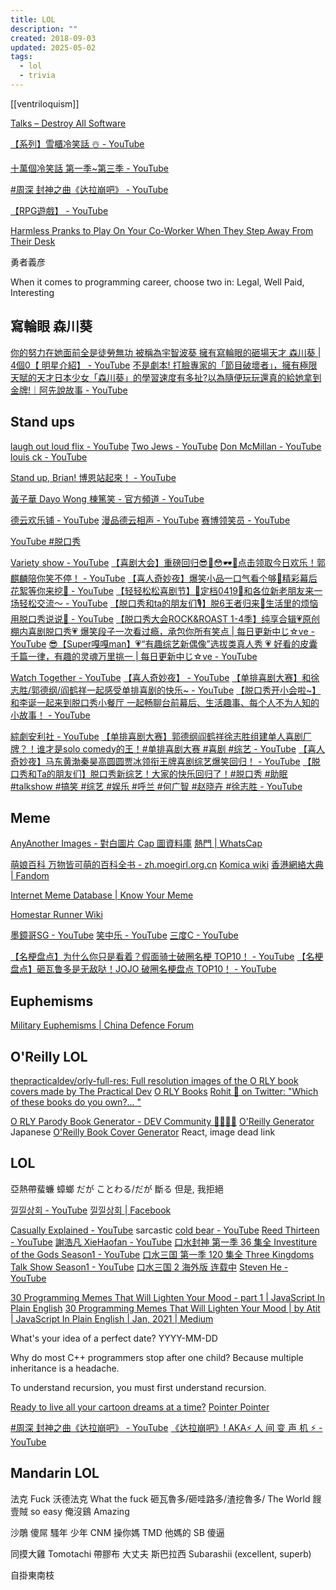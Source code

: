 ```yaml
---
title: LOL
description: ""
created: 2018-09-03
updated: 2025-05-02
tags:
  - lol
  - trivia
---
```


[[ventriloquism]]

[Talks – Destroy All Software](https://www.destroyallsoftware.com/talks)

[【系列】雪櫃冷笑話 ☃️ - YouTube](https://www.youtube.com/playlist?list=PLCLioSzos2YvXiSIFcLXICwUniJBjZhWp)

[十萬個冷笑話 第一季~第三季 - YouTube](https://www.youtube.com/playlist?list=PLi_OO5MFnSj0MU5UMCCLnIG1bqcia4HFh)

[#周深 封神之曲《达拉崩吧》 - YouTube](https://www.youtube.com/watch?v=yM5NU6NPS_o)

[【RPG遊戲】 - YouTube](https://www.youtube.com/playlist?list=PLst9zLbm4U1Sd17fqQKDzZ5wyDaXmK8Ji)

[Harmless Pranks to Play On Your Co-Worker When They Step Away From Their Desk](https://www.makeuseof.com/harmless-windows-pranks/)

勇者義彦

When it comes to programming career, choose two in: Legal, Well Paid, Interesting

## 寫輪眼 森川葵

[你的努力在她面前全是徒勞無功 被稱為宇智波葵 擁有寫輪眼的砸場天才 森川葵 | 4個0【 明星介紹】 - YouTube](https://www.youtube.com/watch?v=4F97P_c_l2E)
[不是劇本! 打臉專家的「節目破壞者」，擁有極限天賦的天才日本少女「森川葵」的學習速度有多扯?以為隨便玩玩還真的給她拿到金牌!｜阿先說故事 - YouTube](https://www.youtube.com/watch?v=RbQX0jRL8cM)

## Stand ups

[laugh out loud flix - YouTube](https://www.youtube.com/@lolflix/featured)
[Two Jews - YouTube](https://www.youtube.com/@twojewscomedy)
[Don McMillan - YouTube](https://www.youtube.com/@donmcmillancomedy)
[louis ck - YouTube](https://www.youtube.com/results?search_query=louis+ck)

[Stand up, Brian! 博恩站起來！ - YouTube](https://www.youtube.com/@StandupBrian)

[黃子華 Dayo Wong 棟篤笑 - 官方頻道 - YouTube](https://www.youtube.com/@tzewahofficial)

[德云欢乐铺 - YouTube](https://www.youtube.com/@DeYunShow)
[漫品德云相声 - YouTube](https://www.youtube.com/@Crosstalk_DeYun)
[赛博领笑员 - YouTube](https://www.youtube.com/@%E8%B5%9B%E5%8D%9A%E9%A2%86%E7%AC%91%E5%91%98)

[YouTube #脱口秀](https://www.youtube.com/hashtag/%E8%84%B1%E5%8F%A3%E7%A7%80)

[Variety show - YouTube](https://www.youtube.com/@C-HitShow/featured)
[【喜剧大会】重磅回归😎🤏😳🕶🤏点击领取今日欢乐！郭麒麟陪你笑不停！ - YouTube](https://www.youtube.com/playlist?list=PLua-L-o3nGJr3gG29eVXXHIW065_HDADb)
[【喜人奇妙夜】爆笑小品一口气看个够🤣精彩幕后花絮等你来挖🫵 - YouTube](https://www.youtube.com/playlist?list=PLua-L-o3nGJoRQZovKegvgu5di8Fbt3zb)
[【轻轻松松喜剧节】🎉定档0419🤩和各位新老朋友来一场轻松交流～ - YouTube](https://www.youtube.com/playlist?list=PLua-L-o3nGJqB--BYyLN3lERjszHNKPaV)
[【脱口秀和ta的朋友们🎙️】脱6王者归来📢生活里的烦恼用脱口秀说说🤩 - YouTube](https://www.youtube.com/playlist?list=PLua-L-o3nGJqWMPrQqimqFVkfGQRl52Sc)
[【脱口秀大会ROCK&ROAST 1-4季】纯享合辑💗原创棚内喜剧脱口秀💗 爆笑段子一次看过瘾，承包你所有笑点 | 每日更新中じ☆ve - YouTube](https://www.youtube.com/playlist?list=PLua-L-o3nGJo0xfJ6uz502wO1Tvdo25sC)
[😎【Super嘎嘎man】💗“有趣综艺新偶像”选拔类真人秀 💗 好看的皮囊千篇一律，有趣的灵魂万里挑一 | 每日更新中じ☆ve - YouTube](https://www.youtube.com/playlist?list=PLua-L-o3nGJqxphJbmu0GLSHWF8xtZaCA)

[Watch Together - YouTube](https://www.youtube.com/@video-cntalkshow/playlists)
[【喜人奇妙夜】 - YouTube](https://www.youtube.com/playlist?list=PLr9yg5FoAw_NxmHSN4gc0nKmVwOSSTB73)
[【单排喜剧大赛】和徐志胜/郭德纲/阎鹤祥一起感受单排喜剧的快乐~ - YouTube](https://www.youtube.com/playlist?list=PLr9yg5FoAw_OC7jZb8B-wJt9B5TL5-r7N)
[【脱口秀开小会啦~】和李诞一起来到脱口秀小餐厅 一起畅聊台前幕后、生活趣事、每个人不为人知的小故事！ - YouTube](https://www.youtube.com/playlist?list=PLr9yg5FoAw_MhIm3grelP7-K8YJkB3jev)

[綜劇安利社 - YouTube](https://www.youtube.com/@talkshowchannel)
[【单排喜剧大赛】郭德纲阎鹤祥徐志胜组建单人喜剧厂牌？！谁才是solo comedy的王！#单排喜剧大赛 #喜剧 #综艺 - YouTube](https://www.youtube.com/playlist?list=PL3483-r9ZH78QpXMK0e04za0GIMvzuNWR)
[【喜人奇妙夜】马东黄渤秦昊高圆圆贾冰领衔王牌喜剧综艺爆笑回归！ - YouTube](https://www.youtube.com/playlist?list=PL3483-r9ZH7-3TbwjQRSTMnwa-ms20CQN)
[【脱口秀和Ta的朋友们】脱口秀新综艺！大家的快乐回归了！#脱口秀 #助眠 #talkshow #搞笑 #综艺 #娱乐 #呼兰 #何广智 #赵晓卉 #徐志胜 - YouTube](https://www.youtube.com/playlist?list=PL3483-r9ZH78Udec9SGAdW8FzxhKgXe_1)

## Meme

[AnyAnother Images - 對白圖片 Cap 圖資料庫](https://img.anyanother.com/home/)
[熱門 | WhatsCap](https://whatscap.com/)

[萌娘百科 万物皆可萌的百科全书 - zh.moegirl.org.cn](https://zh.moegirl.org.cn/Mainpage)
[Komica wiki](https://wiki.komica.org/%E9%A6%96%E9%A0%81)
[香港網絡大典 | Fandom](https://evchk.wikia.org/zh/wiki/%E9%A6%96%E9%A0%81)

[Internet Meme Database | Know Your Meme](https://knowyourmeme.com/)

[Homestar Runner Wiki](http://www.hrwiki.org/wiki/Main_Page)

[墨鏡哥SG - YouTube](https://www.youtube.com/@SG666)
[笑中乐 - YouTube](https://www.youtube.com/@%E7%AC%91%E4%B8%AD%E4%B9%90/)
[三度C - YouTube](https://www.youtube.com/@3doc9553)

[【名梗盘点】为什么你只是看着？假面骑士破圈名梗 TOP10！ - YouTube](https://www.youtube.com/watch?v=ZL-bA2tgmZo)
[【名梗盘点】砸瓦鲁多是无敌哒！JOJO 破圈名梗盘点 TOP10！ - YouTube](https://www.youtube.com/watch?v=4TSSLb9d3cc)

## Euphemisms

[Military Euphemisms | China Defence Forum](https://www.sinodefenceforum.com/military-euphemisms.t3104/)

## O'Reilly LOL

[thepracticaldev/orly-full-res: Full resolution images of the O RLY book covers made by The Practical Dev](https://github.com/thepracticaldev/orly-full-res)
[O RLY Books](https://www.reddit.com/r/orlybooks/)
[Rohit 🤯 on Twitter: "Which of these books do you own?… "](https://twitter.com/romiem/status/1030438339390910464)

[O RLY Parody Book Generator - DEV Community 👩‍💻👨‍💻](https://dev.to/rly)
[O'Reilly Generator](http://oreilly-generator.com/) Japanese
[O'Reilly Book Cover Generator](https://codepen.io/proudlygeek/pen/vGjgqO) React, image dead link

## LOL

亞熱帶蜚蠊 蟑螂
だが ことわる/だが 斷る 但是, 我拒絕

[낄낄상회 - YouTube](https://www.youtube.com/@GGILGGILMARKET)
[낄낄상회 | Facebook](https://www.facebook.com/watch/search/?q=%EB%82%84%EB%82%84%EC%83%81%ED%9A%8C)

[Casually Explained - YouTube](https://www.youtube.com/@CasuallyExplained) sarcastic
[cold bear - YouTube](https://www.youtube.com/@LenDanXiong)
[Reed Thirteen - YouTube](https://www.youtube.com/@LuWeiShiSanShao)
[謝浩凡 XieHaofan - YouTube](https://www.youtube.com/@xiehaofan)
[口水封神 第一季 36 集全 Investiture of the Gods Season1 - YouTube](https://www.youtube.com/playlist?list=PLIAs8wTJiEhnWT8Om25rAYsl_CrYM_5kf)
[口水三国 第一季 120 集全 Three Kingdoms Talk Show Season1 - YouTube](https://www.youtube.com/playlist?list=PLIAs8wTJiEhnIuW6S-3cg6zSNB-2ZmDYZ)
[口水三国 2 海外版 连载中](https://www.youtube.com/playlist?list=PLIAs8wTJiEhnhmewHcZ2hwPY2XHg6spxq)
[Steven He - YouTube](https://www.youtube.com/@StevenHe)

[30 Programming Memes That Will Lighten Your Mood - part 1 | JavaScript In Plain English](https://medium.com/javascript-in-plain-english/30-programming-memes-that-will-lighten-your-mood-265b4fe50229)
[30 Programming Memes That Will Lighten Your Mood | by Atit | JavaScript In Plain English | Jan, 2021 | Medium](https://medium.com/javascript-in-plain-english/30-programming-memes-that-will-lighten-your-mood-part-2-5946d8b7d3cd)

What's your idea of a perfect date? YYYY-MM-DD

Why do most C++ programmers stop after one child?
Because multiple inheritance is a headache.

To understand recursion, you must first understand recursion.

[Ready to live all your cartoon dreams at a time?](https://toonme.com/)
[Pointer Pointer](https://pointerpointer.com/)

[#周深 封神之曲《达拉崩吧》 - YouTube](https://www.youtube.com/watch?v=yM5NU6NPS_o)
[《达拉崩吧》! AKA⚡️ 人 间 变 声 机 ⚡️ - YouTube](https://www.youtube.com/watch?v=FPHLq6FBXls)

## Mandarin LOL

法克 Fuck
沃德法克 What the fuck
砸瓦魯多/砸哇路多/渣挖魯多/ The World
餿壹賊 so easy
俺沒鷄 Amazing

沙鵰 傻屌
騷年 少年
CNM 操你媽
TMD 他媽的
SB 傻逼

同摸大雞 Tomotachi
帶膠布 大丈夫
斯巴拉西 Subarashii (excellent, superb)

自掛東南枝
